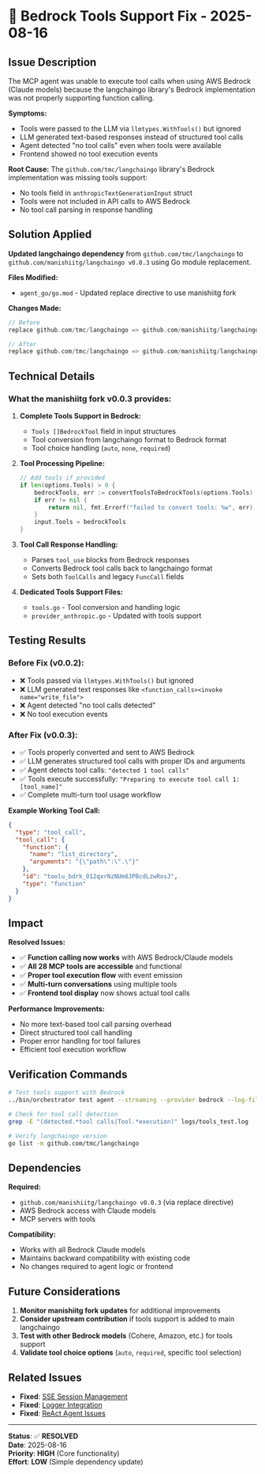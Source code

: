 # 🐛 Bedrock Tools Support Fix - 2025-08-16

## **Issue Description**

The MCP agent was unable to execute tool calls when using AWS Bedrock (Claude models) because the langchaingo library's Bedrock implementation was not properly supporting function calling. 

**Symptoms:**
- Tools were passed to the LLM via `llmtypes.WithTools()` but ignored
- LLM generated text-based responses instead of structured tool calls
- Agent detected "no tool calls" even when tools were available
- Frontend showed no tool execution events

**Root Cause:**
The `github.com/tmc/langchaingo` library's Bedrock implementation was missing tools support:
- No tools field in `anthropicTextGenerationInput` struct
- Tools were not included in API calls to AWS Bedrock
- No tool call parsing in response handling

## **Solution Applied**

**Updated langchaingo dependency** from `github.com/tmc/langchaingo` to `github.com/manishiitg/langchaingo v0.0.3` using Go module replacement.

**Files Modified:**
- `agent_go/go.mod` - Updated replace directive to use manishiitg fork

**Changes Made:**
```go
// Before
replace github.com/tmc/langchaingo => github.com/manishiitg/langchaingo v0.0.2

// After  
replace github.com/tmc/langchaingo => github.com/manishiitg/langchaingo v0.0.3
```

## **Technical Details**

### **What the manishiitg fork v0.0.3 provides:**

1. **Complete Tools Support in Bedrock:**
   - `Tools []BedrockTool` field in input structures
   - Tool conversion from langchaingo format to Bedrock format
   - Tool choice handling (`auto`, `none`, `required`)

2. **Tool Processing Pipeline:**
   ```go
   // Add tools if provided
   if len(options.Tools) > 0 {
       bedrockTools, err := convertToolsToBedrockTools(options.Tools)
       if err != nil {
           return nil, fmt.Errorf("failed to convert tools: %w", err)
       }
       input.Tools = bedrockTools
   }
   ```

3. **Tool Call Response Handling:**
   - Parses `tool_use` blocks from Bedrock responses
   - Converts Bedrock tool calls back to langchaingo format
   - Sets both `ToolCalls` and legacy `FuncCall` fields

4. **Dedicated Tools Support Files:**
   - `tools.go` - Tool conversion and handling logic
   - `provider_anthropic.go` - Updated with tools support

## **Testing Results**

### **Before Fix (v0.0.2):**
- ❌ Tools passed via `llmtypes.WithTools()` but ignored
- ❌ LLM generated text responses like `<function_calls><invoke name="write_file">`
- ❌ Agent detected "no tool calls detected"
- ❌ No tool execution events

### **After Fix (v0.0.3):**
- ✅ Tools properly converted and sent to AWS Bedrock
- ✅ LLM generates structured tool calls with proper IDs and arguments
- ✅ Agent detects tool calls: `"detected 1 tool calls"`
- ✅ Tools execute successfully: `"Preparing to execute tool call 1: [tool_name]"`
- ✅ Complete multi-turn tool usage workflow

**Example Working Tool Call:**
```json
{
  "type": "tool_call",
  "tool_call": {
    "function": {
      "name": "list_directory",
      "arguments": "{\"path\":\".\"}"
    },
    "id": "toolu_bdrk_012qxrNzNUm8JPBcdLzwRosJ",
    "type": "function"
  }
}
```

## **Impact**

**Resolved Issues:**
- ✅ **Function calling now works** with AWS Bedrock/Claude models
- ✅ **All 28 MCP tools are accessible** and functional
- ✅ **Proper tool execution flow** with event emission
- ✅ **Multi-turn conversations** using multiple tools
- ✅ **Frontend tool display** now shows actual tool calls

**Performance Improvements:**
- No more text-based tool call parsing overhead
- Direct structured tool call handling
- Proper error handling for tool failures
- Efficient tool execution workflow

## **Verification Commands**

```bash
# Test tools support with Bedrock
../bin/orchestrator test agent --streaming --provider bedrock --log-file logs/tools_test.log

# Check for tool call detection
grep -E "(detected.*tool calls|Tool.*execution)" logs/tools_test.log

# Verify langchaingo version
go list -m github.com/tmc/langchaingo
```

## **Dependencies**

**Required:**
- `github.com/manishiitg/langchaingo v0.0.3` (via replace directive)
- AWS Bedrock access with Claude models
- MCP servers with tools

**Compatibility:**
- Works with all Bedrock Claude models
- Maintains backward compatibility with existing code
- No changes required to agent logic or frontend

## **Future Considerations**

1. **Monitor manishiitg fork updates** for additional improvements
2. **Consider upstream contribution** if tools support is added to main langchaingo
3. **Test with other Bedrock models** (Cohere, Amazon, etc.) for tools support
4. **Validate tool choice options** (`auto`, `required`, specific tool selection)

## **Related Issues**

- **Fixed**: [SSE Session Management](../sse-session-management-fix-2025-08-16.md)
- **Fixed**: [Logger Integration](../bug-logger.md)
- **Fixed**: [ReAct Agent Issues](../bug-react-agent-fix.md)

---

**Status**: ✅ **RESOLVED**  
**Date**: 2025-08-16  
**Priority**: **HIGH** (Core functionality)  
**Effort**: **LOW** (Simple dependency update)
